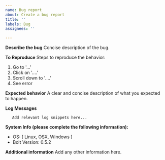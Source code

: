 ```yaml
---
name: Bug report
about: Create a bug report
title: ''
labels: Bug
assignees: ''

---
```


**Describe the bug**
Concise description of the bug.

**To Reproduce**
Steps to reproduce the behavior:
1. Go to '...'
2. Click on '....'
3. Scroll down to '....'
4. See error

**Expected behavior**
A clear and concise description of what you expected to happen.

**Log Messages**
```
   Add relevant log snippets here...
```

**System Info (please complete the following information):**
 - OS: [ Linux, OSX, Windows ]
 - Bolt Version: 0.5.2

**Additional information**
Add any other information here.
